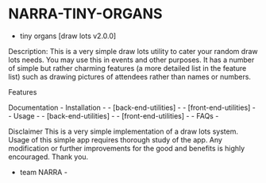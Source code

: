 # NARRA-TINY-ORGANS
- tiny organs [draw lots v2.0.0]

Description: This is a very simple draw lots utility to cater your random draw lots needs. You may use this in events and other purposes.
It has a number of simple but rather charming features (a more detailed list in the feature list) such as drawing pictures of attendees
rather than names or numbers.

Features

Documentation
	- Installation -
		- [back-end-utilities] -
		- [front-end-utilities] -
	- Usage -
		- [back-end-utilities] -
		- [front-end-utilities] -
	- FAQs -	



Disclaimer
This is a very simple implementation of a draw lots system. Usage of this simple app requires thorough study of the app.
Any modification or further improvements for the good and benefits is highly encouraged. Thank you.

- team NARRA -
